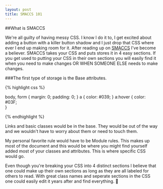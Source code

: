 ```yaml
---
layout: post
title: SMACCS 101
---
```

##What is SMACCS

We're all guilty of having messy CSS. I know I do it to, I get excited about adding a button with a killer button shadow and I just drop that CSS where ever I end up making room for it. After reading up on [SMACCS](https://smacss.com/book/type-base) I've become a believer. SMACCS takes your CSS and puts stores it in 4 easy sections. If you get used to putting your CSS in their own sections you will easily find it when you need to make changes OR WHEN SOMEONE ELSE needs to make changes. 

###The first type of storage is the Base attributes. 

{% highlight css %}

body, form {
    margin: 0;
    padding: 0;
}
a {
    color: #039;
}
a:hover {
    color: #03F;    
}

{% endhighlight %}


Links and basic classes would be in the base. They would be out of the way and we wouldn't have to worry about them or need to touch them.

My personal favorite rule would have to be Module rules. This makes up most of the document and this would be where you might find yourself added most of your classes and attributes. This is where specific CSS would go.

Even though you're breaking your CSS into 4 distinct sections I believe that one could make up their own sections as long as they are all labeled for others to read. With great class names and seperate sections in the CSS one could easily edit it years after and find everything. :floppy_disk:

